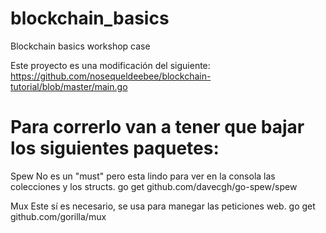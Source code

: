 # blockchain_basics
Blockchain basics workshop case

Este proyecto es una modificación del siguiente:
https://github.com/nosequeldeebee/blockchain-tutorial/blob/master/main.go

# Para correrlo van a tener que bajar los siguientes paquetes:
Spew
No es un "must" pero esta lindo para ver en la consola las colecciones y los structs.
go get github.com/davecgh/go-spew/spew

Mux
Este sí es necesario, se usa para manegar las peticiones web.
go get github.com/gorilla/mux
